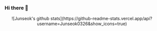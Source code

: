 ### Hi there 👋
<div align="center">
![Junseok's github stats](https://github-readme-stats.vercel.app/api?username=Junseok0326&show_icons=true)
</div>

<!--
**Junseok0326/Junseok0326** is a ✨ _special_ ✨ repository because its `README.md` (this file) appears on your GitHub profile.

Here are some ideas to get you started:

- 🔭 I’m currently working on ...
- 🌱 I’m currently learning ...
- 👯 I’m looking to collaborate on ...
- 🤔 I’m looking for help with ...
- 💬 Ask me about ...
- 📫 How to reach me: ...
- 😄 Pronouns: ...
- ⚡ Fun fact: ...
-->
